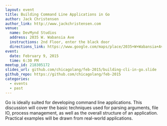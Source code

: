 ```yaml
---
layout: event
title: Building Command Line Applications in Go
author: Jack Christensen
author_link: http://www.jackchristensen.com
venue:
  name: DevMynd Studios
  address: 2035 W. Wabansia Ave
  instructions: 2nd Floor, enter the black door
  directions_link: https://www.google.com/maps/place/2035+W+Wabansia+Ave,+Chicago,+IL+60647/@41.9120576,-87.6789658,17z
event:
  date: February 9, 2015
  time: 6:30 PM
meetup_id: 218305172
slides_url: github.com/chicagolang/feb-2015/building-cli-in-go.slide
github_repo: https://github.com/chicagolang/feb-2015
categories:
  - events
  - past
---
```


Go is ideally suited for developing command line applications. This discussion
will cover the basic techniques used for parsing arguments, file IO, process
management, as well as the overall structure of an application. Practical
examples will be drawn from real-world applications.
